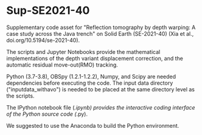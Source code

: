 # Sup-SE2021-40
Supplementary code asset for "Reflection tomography by depth warping: A case study across the Java trench" on Solid Earth (SE-2021-40) (Xia et al., doi.org/10.5194/se-2021-40).

The scripts and Jupyter Notebooks provide the mathematical implementations of the depth variant displacement correction, and the automatic residual move-out(RMO) tracking.

Python (3.7-3.8), OBSpy (1.2.1-1.2.2), Numpy, and Scipy are needed dependencies before executing the code. The input data directory ("inputdata_withavo") is needed to be placed at the same directory level as the scripts. 

The IPython notebook file (*.ipynb) provides the interactive coding interface of the Python source code (*.py).

We suggested to use the Anaconda to build the Python environment. 
